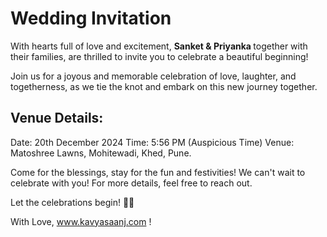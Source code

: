 # Wedding Invitation

With hearts full of love and excitement,
<strong>Sanket & Priyanka </strong>
together with their families,
are thrilled to invite you to celebrate a beautiful beginning!

Join us for a joyous and memorable celebration
of love, laughter, and togetherness,
as we tie the knot and embark on this new journey together.

## Venue Details:
Date: 20th December 2024
Time: 5:56 PM (Auspicious Time)
Venue: Matoshree Lawns,
Mohitewadi, Khed, Pune.

Come for the blessings, stay for the fun and festivities!
We can't wait to celebrate with you! For more details, feel free to reach out.


Let the celebrations begin! 💫🎉

With Love,
www.kavyasaanj.com !